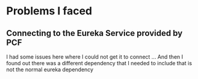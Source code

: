 # Problems I faced
## Connecting to the Eureka Service provided by PCF
I had some issues here where I could not get it to connect ... And then I found out there was a different dependency that I needed to include that is not the normal eureka dependency
